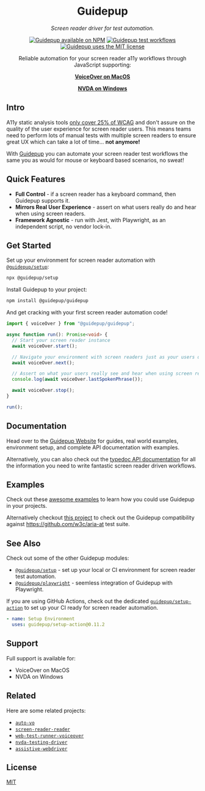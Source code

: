 <h1 align="center">Guidepup</h1>
<p align="center">
  <i>Screen reader driver for test automation.</i>
</p>
<p align="center">
  <a href="https://www.npmjs.com/package/@guidepup/guidepup"><img alt="Guidepup available on NPM" src="https://img.shields.io/npm/v/@guidepup/guidepup" /></a>
  <a href="https://github.com/guidepup/guidepup/actions/workflows/test.yml"><img alt="Guidepup test workflows" src="https://github.com/guidepup/guidepup/workflows/Test/badge.svg" /></a>
  <a href="https://github.com/guidepup/guidepup/blob/main/LICENSE"><img alt="Guidepup uses the MIT license" src="https://img.shields.io/github/license/guidepup/guidepup" /></a>
</p>
<p align="center">
  Reliable automation for your screen reader a11y workflows through JavaScript supporting:
</p>
<p align="center">
  <a href="https://www.guidepup.dev/docs/api/class-voiceover"><b>VoiceOver on MacOS</b></a>
</p>
<p align="center">
  <a href="https://www.guidepup.dev/docs/api/class-nvda"><b>NVDA on Windows</b></a>
</p>

## Intro

A11y static analysis tools [only cover 25% of WCAG](https://karlgroves.com/web-accessibility-testing-what-can-be-tested-and-how/) and don't assure on the quality of the user experience for screen reader users. This means teams need to perform lots of manual tests with multiple screen readers to ensure great UX which can take a lot of time... **not anymore!**

With [Guidepup](https://www.guidepup.dev/) you can automate your screen reader test workflows the same you as would for mouse or keyboard based scenarios, no sweat!

## Quick Features

- **Full Control** - if a screen reader has a keyboard command, then Guidepup supports it.
- **Mirrors Real User Experience** - assert on what users really do and hear when using screen readers.
- **Framework Agnostic** - run with Jest, with Playwright, as an independent script, no vendor lock-in.

## Get Started

Set up your environment for screen reader automation with [`@guidepup/setup`](https://github.com/guidepup/setup):

```bash
npx @guidepup/setup
```

Install Guidepup to your project:

```bash
npm install @guidepup/guidepup
```

And get cracking with your first screen reader automation code!

```ts
import { voiceOver } from "@guidepup/guidepup";

async function run(): Promise<void> {
  // Start your screen reader instance
  await voiceOver.start();

  // Navigate your environment with screen readers just as your users do
  await voiceOver.next();

  // Assert on what your users really see and hear when using screen readers
  console.log(await voiceOver.lastSpokenPhrase());

  await voiceOver.stop();
}

run();
```

## Documentation

Head over to the [Guidepup Website](https://www.guidepup.dev/) for guides, real world examples, environment setup, and complete API documentation with examples.

Alternatively, you can also check out the [typedoc API documentation](https://guidepup.github.io/guidepup/) for all the information you need to write fantastic screen reader driven workflows.

## Examples

Check out these [awesome examples](https://github.com/guidepup/guidepup/tree/main/examples) to learn how you could use Guidepup in your projects.

Alternatively checkout [this project](https://github.com/guidepup/aria-at-tests) to check out the Guidepup compatibility against <https://github.com/w3c/aria-at> test suite.

## See Also

Check out some of the other Guidepup modules:

- [`@guidepup/setup`](https://github.com/guidepup/setup/) - set up your local or CI environment for screen reader test automation.
- [`@guidepup/playwright`](https://github.com/guidepup/guidepup-playwright/) - seemless integration of Guidepup with Playwright.

If you are using GitHub Actions, check out the dedicated [`guidepup/setup-action`](https://github.com/marketplace/actions/guidepup-setup) to set up your CI ready for screen reader automation.

```yaml
- name: Setup Environment
  uses: guidepup/setup-action@0.11.2
```

## Support

Full support is available for:

- VoiceOver on MacOS
- NVDA on Windows

## Related

Here are some related projects:

- [`auto-vo`](https://github.com/AccessLint/auto-vo)
- [`screen-reader-reader`](https://github.com/phenomnomnominal/screen-reader-reader)
- [`web-test-runner-voiceover`](https://github.com/coryrylan/web-test-runner-voiceover)
- [`nvda-testing-driver`](https://github.com/kastwey/nvda-testing-driver)
- [`assistive-webdriver`](https://github.com/AmadeusITGroup/Assistive-Webdriver)

## License

[MIT](https://github.com/guidepup/guidepup/blob/main/LICENSE)
